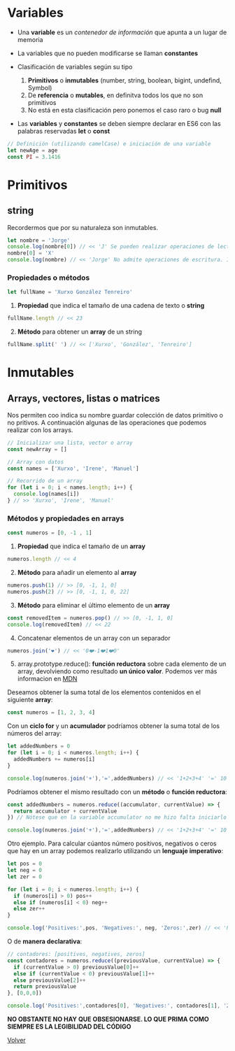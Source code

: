 # Variables
- Una __variable__ es un _contenedor de información_  que apunta a un lugar de memoria

- La variables que no pueden modificarse se llaman __constantes__
- Clasificación de variables según su tipo
  1. __Primitivos__ o __inmutables__ (number, string, boolean, bigint, undefind, Symbol)
  2. De __referencia__ o __mutables__, en definitva todos los que no son primitivos
  3. No está en esta clasificación pero ponemos el caso raro o bug __null__
- Las __variables__ y __constantes__ se deben siempre declarar en ES6 con las palabras reservadas __let__ o __const__

```js
// Definición (utilizando camelCase) e iniciación de una variable
let newAge = age
const PI = 3.1416
```

# Primitivos

## string

Recordermos que por su naturaleza son inmutables.
```js
let nombre = 'Jorge'
console.log(nombre[0]) // << 'J' Se pueden realizar operaciones de lectura
nombre[0] = 'X'
console.log(nombre) // << 'Jorge' No admite operaciones de escritura. Inmutabilidad
```

### Propiedades o métodos

```js
let fullName = 'Xurxo González Tenreiro'
```

1. __Propiedad__ que indica el tamaño de una cadena de texto o __string__

```js
fullName.length // << 23
```

2. __Método__ para obtener un __array__ de un string

```js
fullName.split(' ') // << ['Xurxo', 'González', 'Tenreiro']
```

# Inmutables

## Arrays, vectores, listas o matrices

Nos permiten coo indica su nombre guardar colección de datos primitivo o no pritivos.
A continuación algunas de las operaciones que podemos realizar con los arrays.

```js
// Inicializar una lista, vector o array
const newArray = []

// Array con datos
const names = ['Xurxo', 'Irene', 'Manuel']

// Recorrido de un array
for (let i = 0; i < names.length; i++) {
  console.log(names[i])
} // >> 'Xurxo', 'Irene', 'Manuel'
```

### Métodos y propiedades en arrays

```js
const numeros = [0, -1 , 1]
```

1. __Propiedad__ que indica el tamaño de un __array__

```js
numeros.length // << 4
```
2. __Método__ para añadir un elemento al __array__

```js
numeros.push(1) // >> [0, -1, 1, 0]
numeros.push(2) // >> [0, -1, 1, 0, 22]
```
3. __Método__ para eliminar el último elemento de un __array__

```js
const removedItem = numeros.pop() // >> [0, -1, 1, 0]
console.log(removedItem) // << 22
```

4. Concatenar elementos de un array con un separador

```js
numeros.join('❤️') // << '0❤️-1❤️1❤️0'
```

5. array.prototype.reduce():  __función reductora__ sobre cada elemento de un array, devolviendo como resultado __un único valor__. Podemos ver más informacion en [MDN](https://developer.mozilla.org/es/docs/Web/JavaScript/Reference/Global_Objects/Array/reduce)

Deseamos obtener la suma total de los elementos contenidos en el siguiente __array__:

```js
const numeros = [1, 2, 3, 4]
```

Con un __ciclo for__ y un __acumulador__ podríamos obtener la suma total de los números del array:

```js
let addedNumbers = 0
for (let i = 0; i < numeros.length; i++) {
  addedNumbers += numeros[i]
}

console.log(numeros.join('+'),'=',addedNumbers) // << '1+2+3+4' '=' 10
```
Podríamos obtener el mismo resultado con un __método__ o __función reductora__:

```js
const addedNumbers = numeros.reduce((accumulator, currentValue) => {
  return accumulator + currentValue
}) // Nótese que en la variable accumulator no me hizo falta iniciarlo a cero

console.log(numeros.join('+'),'=',addedNumbers) // << '1+2+3+4' '=' 10
```

Otro ejemplo. Para calcular cúantos número positivos, negativos o ceros que hay en un array podemos realizarlo utilizando un __lenguaje imperativo__:

```js
let pos = 0
let neg = 0
let zer = 0

for (let i = 0; i < numeros.length; i++) {
  if (numeros[i] > 0) pos++
  else if (numeros[i] < 0) neg++
  else zer++
}

console.log('Positives:',pos, 'Negatives:', neg, 'Zeros:',zer) // << 'Positives:' 1 'Negatives:' 1 'Zeros:' 2
```

O de __manera declarativa__: 

```js
// contadores: [positives, negatives, zeros]
const contadores = numeros.reduce((previousValue, currentValue) => {
  if (currentValue > 0) previousValue[0]++
  else if (currentValue < 0) previousValue[1]++
  else previousValue[2]++
  return previousValue
}, [0,0,0])

console.log('Positives:',contadores[0], 'Negatives:', contadores[1], 'Zeros:',contadores[2]) // << 'Positives:' 1 'Negatives:' 1 'Zeros:' 2
```

__NO OBSTANTE NO HAY QUE OBSESIONARSE. LO QUE PRIMA COMO SIEMPRE ES LA LEGIBILIDAD DEL CÓDIGO__

[Volver](README.md)
